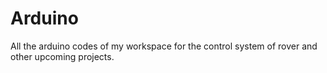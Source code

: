 # Arduino
 All the arduino codes of my workspace for the control system of rover and other upcoming projects.
